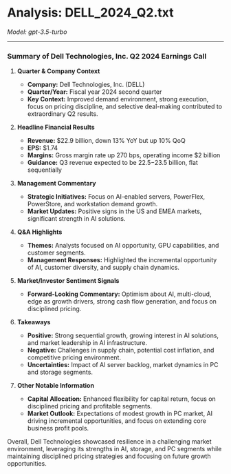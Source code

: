 # Analysis: DELL_2024_Q2.txt

*Model: gpt-3.5-turbo*

---

### Summary of Dell Technologies, Inc. Q2 2024 Earnings Call

1. **Quarter & Company Context**
   - **Company:** Dell Technologies, Inc. (DELL)
   - **Quarter/Year:** Fiscal year 2024 second quarter
   - **Key Context:** Improved demand environment, strong execution, focus on pricing discipline, and selective deal-making contributed to extraordinary Q2 results.

2. **Headline Financial Results**
   - **Revenue:** $22.9 billion, down 13% YoY but up 10% QoQ
   - **EPS:** $1.74
   - **Margins:** Gross margin rate up 270 bps, operating income $2 billion
   - **Guidance:** Q3 revenue expected to be $22.5-$23.5 billion, flat sequentially

3. **Management Commentary**
   - **Strategic Initiatives:** Focus on AI-enabled servers, PowerFlex, PowerStore, and workstation demand growth.
   - **Market Updates:** Positive signs in the US and EMEA markets, significant strength in AI solutions.

4. **Q&A Highlights**
   - **Themes:** Analysts focused on AI opportunity, GPU capabilities, and customer segments.
   - **Management Responses:** Highlighted the incremental opportunity of AI, customer diversity, and supply chain dynamics.

5. **Market/Investor Sentiment Signals**
   - **Forward-Looking Commentary:** Optimism about AI, multi-cloud, edge as growth drivers, strong cash flow generation, and focus on disciplined pricing.

6. **Takeaways**
   - **Positive:** Strong sequential growth, growing interest in AI solutions, and market leadership in AI infrastructure.
   - **Negative:** Challenges in supply chain, potential cost inflation, and competitive pricing environment.
   - **Uncertainties:** Impact of AI server backlog, market dynamics in PC and storage segments.

7. **Other Notable Information**
   - **Capital Allocation:** Enhanced flexibility for capital return, focus on disciplined pricing and profitable segments.
   - **Market Outlook:** Expectations of modest growth in PC market, AI driving incremental opportunities, and focus on extending core business profit pools.

Overall, Dell Technologies showcased resilience in a challenging market environment, leveraging its strengths in AI, storage, and PC segments while maintaining disciplined pricing strategies and focusing on future growth opportunities.
